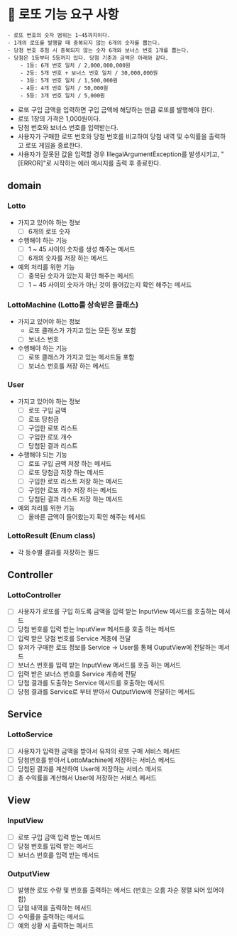 # 🚀 로또 기능 요구 사항
```
- 로또 번호의 숫자 범위는 1~45까지이다.
- 1개의 로또를 발행할 때 중복되지 않는 6개의 숫자를 뽑는다.
- 당첨 번호 추첨 시 중복되지 않는 숫자 6개와 보너스 번호 1개를 뽑는다.
- 당첨은 1등부터 5등까지 있다. 당첨 기준과 금액은 아래와 같다.
    - 1등: 6개 번호 일치 / 2,000,000,000원
    - 2등: 5개 번호 + 보너스 번호 일치 / 30,000,000원
    - 3등: 5개 번호 일치 / 1,500,000원
    - 4등: 4개 번호 일치 / 50,000원
    - 5등: 3개 번호 일치 / 5,000원
```
- 로또 구입 금액을 입력하면 구입 금액에 해당하는 만큼 로또를 발행해야 한다.
- 로또 1장의 가격은 1,000원이다.
- 당첨 번호와 보너스 번호를 입력받는다.
- 사용자가 구매한 로또 번호와 당첨 번호를 비교하여 당첨 내역 및 수익률을 출력하고 로또 게임을 종료한다.
- 사용자가 잘못된 값을 입력할 경우 IllegalArgumentException를 발생시키고, "[ERROR]"로 시작하는 에러 메시지를 출력 후 종료한다.
## domain
### Lotto
- 가지고 있어야 하는 정보
  - [ ] 6개의 로또 숫자
- 수행해야 하는 기능
  - [ ] 1 ~ 45 사이의 숫자를 생성 해주는 메서드
  - [ ] 6개의 숫자를 저장 하는 메서드
- 예외 처리를 위한 기능
  - [ ] 중복된 숫자가 있는지 확인 해주는 메서드
  - [ ] 1 ~ 45 사이의 숫자가 아닌 것이 들어갔는지 확인 해주는 메서드
### LottoMachine (Lotto를 상속받은 클래스)
- 가지고 있어야 하는 정보
  - 로또 클래스가 가지고 있는 모든 정보 포함
  - [ ] 보너스 번호
- 수행해야 하는 기능
  - [ ] 로또 클래스가 가지고 있는 메서드들 포함 
  - [ ] 보너스 번호를 저장 하는 메서드
### User
- 가지고 있어야 하는 정보
  - [ ] 로또 구입 금액
  - [ ] 로또 당첨금
  - [ ] 구입한 로또 리스트
  - [ ] 구입한 로또 개수
  - [ ] 당첨된 결과 리스트
- 수행해야 되는 기능
  - [ ] 로또 구입 금액 저장 하는 메서드
  - [ ] 로또 당첨금 저장 하는 메서드
  - [ ] 구입한 로또 리스트 저장 하는 메서드
  - [ ] 구입한 로또 개수 저장 하는 메서드
  - [ ] 당첨된 결과 리스트 저장 하는 메서드
- 예외 처리를 위한 기능
  - [ ] 올바른 금액이 들어왔는지 확인 해주는 메서드
### LottoResult (Enum class)
- 각 등수별 결과를 저장하는 필드
## Controller
### LottoController
- [ ] 사용자가 로또를 구입 하도록 금액을 입력 받는 InputView 메서드를 호출하는 메서드
- [ ] 당첨 번호를 입력 받는 InputView 메서드를 호출 하는 메서드
- [ ] 입력 받은 당첨 번호를 Service 계층에 전달
- [ ] 유저가 구매한 로또 정보를 Service -> User를 통해 OuputView에 전달하는 메서드
- [ ] 보너스 번호를 입력 받는 InputView 메서드를 호출 하는 메서드
- [ ] 입력 받은 보너스 번호를 Service 계층에 전달
- [ ] 당첨 결과를 도출하는 Service 메서드를 호출하는 메서드
- [ ] 당첨 결과를 Service로 부터 받아서 OutputView에 전달하는 메서드
## Service
### LottoService
- [ ] 사용자가 입력한 금액을 받아서 유저의 로또 구매 서비스 메서드
- [ ] 당첨번호를 받아서 LottoMachine에 저장하는 서비스 메서드
- [ ] 당첨된 결과를 계산하여 User에 저장하는 서비스 메서드
- [ ] 총 수익률을 계산해서 User에 저장하는 서비스 메서드
## View
### InputView
- [ ] 로또 구입 금액 입력 받는 메서드
- [ ] 당첨 번호를 입력 받는 메서드
- [ ] 보너스 번호를 입력 받는 메서드
### OutputView
- [ ] 발행한 로또 수량 및 번호를 출력하는 메서드 (번호는 오름 차순 정렬 되어 있어야 함)
- [ ] 당첨 내역을 출력하는 메서드
- [ ] 수익률을 출력하는 메서드
- [ ] 예외 상황 시 출력하는 메서드